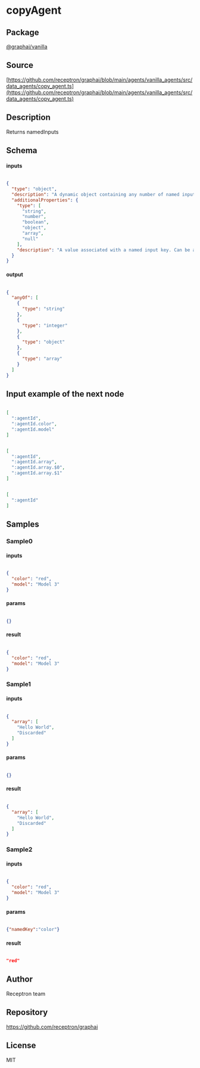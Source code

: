 # copyAgent

## Package
[@graphai/vanilla](https://www.npmjs.com/package/@graphai/vanilla)
## Source
[https://github.com/receptron/graphai/blob/main/agents/vanilla_agents/src/data_agents/copy_agent.ts](https://github.com/receptron/graphai/blob/main/agents/vanilla_agents/src/data_agents/copy_agent.ts)

## Description

Returns namedInputs

## Schema

#### inputs

```json

{
  "type": "object",
  "description": "A dynamic object containing any number of named input fields. The agent either returns the whole object or a single value by key.",
  "additionalProperties": {
    "type": [
      "string",
      "number",
      "boolean",
      "object",
      "array",
      "null"
    ],
    "description": "A value associated with a named input key. Can be any JSON-compatible type."
  }
}

```

#### output

```json

{
  "anyOf": [
    {
      "type": "string"
    },
    {
      "type": "integer"
    },
    {
      "type": "object"
    },
    {
      "type": "array"
    }
  ]
}

```

## Input example of the next node

```json

[
  ":agentId",
  ":agentId.color",
  ":agentId.model"
]

```
```json

[
  ":agentId",
  ":agentId.array",
  ":agentId.array.$0",
  ":agentId.array.$1"
]

```
```json

[
  ":agentId"
]

```

## Samples

### Sample0

#### inputs

```json

{
  "color": "red",
  "model": "Model 3"
}

```

#### params

```json

{}

```

#### result

```json

{
  "color": "red",
  "model": "Model 3"
}

```
### Sample1

#### inputs

```json

{
  "array": [
    "Hello World",
    "Discarded"
  ]
}

```

#### params

```json

{}

```

#### result

```json

{
  "array": [
    "Hello World",
    "Discarded"
  ]
}

```
### Sample2

#### inputs

```json

{
  "color": "red",
  "model": "Model 3"
}

```

#### params

```json

{"namedKey":"color"}

```

#### result

```json

"red"

```

## Author

Receptron team

## Repository

https://github.com/receptron/graphai

## License

MIT


